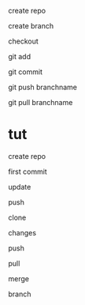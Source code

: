 create repo


create branch 


checkout 

git add 

git commit 

git push branchname



git pull branchname



# tut

create repo 

first commit 


update 

push 


clone

changes

push 

pull 



merge 



branch

